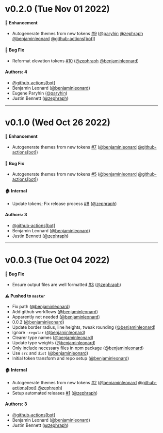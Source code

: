 # v0.2.0 (Tue Nov 01 2022)

#### 🚀 Enhancement

- Autogenerate themes from new tokens [#9](https://github.com/oxidecomputer/design-system/pull/9) ([@paryhin](https://github.com/paryhin) [@zephraph](https://github.com/zephraph) [@benjaminleonard](https://github.com/benjaminleonard) [@github-actions[bot]](https://github.com/github-actions[bot]))

#### 🐛 Bug Fix

- Reformat elevation tokens [#10](https://github.com/oxidecomputer/design-system/pull/10) ([@zephraph](https://github.com/zephraph) [@benjaminleonard](https://github.com/benjaminleonard))

#### Authors: 4

- [@github-actions[bot]](https://github.com/github-actions[bot])
- Benjamin Leonard ([@benjaminleonard](https://github.com/benjaminleonard))
- Eugene Paryhin ([@paryhin](https://github.com/paryhin))
- Justin Bennett ([@zephraph](https://github.com/zephraph))

---

# v0.1.0 (Wed Oct 26 2022)

#### 🚀 Enhancement

- Autogenerate themes from new tokens [#7](https://github.com/oxidecomputer/design-system/pull/7) ([@benjaminleonard](https://github.com/benjaminleonard) [@github-actions[bot]](https://github.com/github-actions[bot]))

#### 🐛 Bug Fix

- Autogenerate themes from new tokens [#5](https://github.com/oxidecomputer/design-system/pull/5) ([@benjaminleonard](https://github.com/benjaminleonard) [@github-actions[bot]](https://github.com/github-actions[bot]))

#### 🏠 Internal

- Update tokens; Fix release process [#8](https://github.com/oxidecomputer/design-system/pull/8) ([@zephraph](https://github.com/zephraph))

#### Authors: 3

- [@github-actions[bot]](https://github.com/github-actions[bot])
- Benjamin Leonard ([@benjaminleonard](https://github.com/benjaminleonard))
- Justin Bennett ([@zephraph](https://github.com/zephraph))

---

# v0.0.3 (Tue Oct 04 2022)

#### 🐛 Bug Fix

- Ensure output files are well formatted [#3](https://github.com/oxidecomputer/design-system/pull/3) ([@zephraph](https://github.com/zephraph))

#### ⚠️ Pushed to `master`

- Fix path ([@benjaminleonard](https://github.com/benjaminleonard))
- Add github workflows ([@benjaminleonard](https://github.com/benjaminleonard))
- Apparently not needed ([@benjaminleonard](https://github.com/benjaminleonard))
- 0.0.2 ([@benjaminleonard](https://github.com/benjaminleonard))
- Update border radius, line heights, tweak rounding ([@benjaminleonard](https://github.com/benjaminleonard))
- Ignore `-regular` ([@benjaminleonard](https://github.com/benjaminleonard))
- Clearer type names ([@benjaminleonard](https://github.com/benjaminleonard))
- Update type weights ([@benjaminleonard](https://github.com/benjaminleonard))
- Only include necessary files in npm package ([@benjaminleonard](https://github.com/benjaminleonard))
- Use `src` and `dist` ([@benjaminleonard](https://github.com/benjaminleonard))
- Initial token transform and repo setup ([@benjaminleonard](https://github.com/benjaminleonard))

#### 🏠 Internal

- Autogenerate themes from new tokens [#2](https://github.com/oxidecomputer/design-system/pull/2) ([@benjaminleonard](https://github.com/benjaminleonard) [@github-actions[bot]](https://github.com/github-actions[bot]) [@zephraph](https://github.com/zephraph))
- Setup automated releases [#1](https://github.com/oxidecomputer/design-system/pull/1) ([@zephraph](https://github.com/zephraph))

#### Authors: 3

- [@github-actions[bot]](https://github.com/github-actions[bot])
- Benjamin Leonard ([@benjaminleonard](https://github.com/benjaminleonard))
- Justin Bennett ([@zephraph](https://github.com/zephraph))
